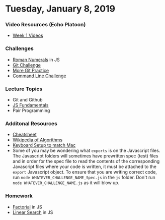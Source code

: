 Tuesday, January 8, 2019
=====================
### Video Resources (Echo Platoon)
- [Week 1 Videos](https://www.youtube.com/watch?v=MXfqHyQHmfo&list=PLu0CiQ7bzwESorYiOmwUJEdqs4YJfyMNh)

### Challenges
* [Roman Numerals](https://github.com/foxtrotplatoon/roman-numerals) in JS
* [Git Challenge](https://github.com/foxtrotplatoon/git-challenge)
* [More Git Practice](http://learngitbranching.js.org/)
* [Command Line Challenge](https://github.com/foxtrotplatoon/Command-Line)

### Lecture Topics
* Git and Github
* [JS Fundamentals](https://github.com/hotelplatoon/curriculum/blob/master/week-01/lecture-materials/JSFundamentalsDay1.pdf)
* Pair Programming

### Additonal Resources
* [Cheatsheet](https://education.github.com/git-cheat-sheet-education.pdf)
* [Wikipedia of Algorithms](http://algorithm.wiki/en/app/)
* [Keyboard Setup to match Mac](https://github.com/foxtrotplatoon/curriculum/blob/master/week-01/lecture-materials/keyboard-setup.png)
* Some of you may be wondering what `exports` is on the Javascript files. The Javascript folders will sometimes have prewritten spec (test) files and in order for the spec file to read the contents of the corresponding Javascript files where your code is written, it must be attached to the `export` Javascript object. To ensure that you are writing correct code, run `node WHATEVER_CHALLENGE_NAME_Spec.js` in the `js` folder. Don't run `node WHATEVER_CHALLENGE_NAME.js` as it will blow up.

### Homework
* [Factorial](https://github.com/foxtrotplatoon/factorial) in JS
* [Linear Search](https://github.com/foxtrotplatoon/linear-search) in JS

